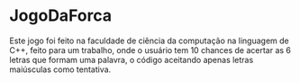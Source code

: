 # JogoDaForca
Este jogo foi feito na faculdade de ciência da computação na linguagem de C++, feito para um trabalho, onde o usuário tem 10 chances de acertar as 6 letras que formam uma palavra, o código aceitando apenas letras maiúsculas como tentativa.
